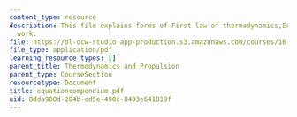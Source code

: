 ```yaml
---
content_type: resource
description: This file explains forms of First law of thermodynamics,Expressions of
  work.
file: https://ol-ocw-studio-app-production.s3.amazonaws.com/courses/16-01-unified-engineering-i-ii-iii-iv-fall-2005-spring-2006/8dda908d284bcd5e490c8403e641819f_equationcompendium.pdf
file_type: application/pdf
learning_resource_types: []
parent_title: Thermodynamics and Propulsion
parent_type: CourseSection
resourcetype: Document
title: equationcompendium.pdf
uid: 8dda908d-284b-cd5e-490c-8403e641819f
---
```

